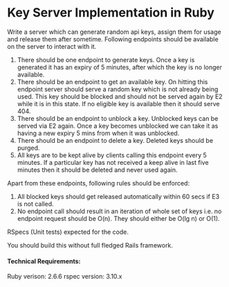 # Key Server Implementation in Ruby

Write a server which can generate random api keys, assign them for usage and release them after sometime. Following endpoints should be available on the server to interact with it.
1. There should be one endpoint to generate keys. Once a key is generated it has an expiry of 5 minutes, after which the key  is no longer available.
2. There should be an endpoint to get an available key. On hitting this endpoint server should serve a random key which is not already being used. This key should be blocked and should not be served again by E2 while it is in this state. If no eligible key is available then it should serve 404.
3. There should be an endpoint to unblock a key. Unblocked keys can be served via E2 again. Once a key becomes unblocked we can take it as having a new expiry 5 mins from when it was unblocked.
4. There should be an endpoint to delete a key. Deleted keys should be purged.
5. All keys are to be kept alive by clients calling this endpoint every 5 minutes. If a particular key has not received a keep alive in last five minutes then it should be deleted and never used again.

Apart from these endpoints, following rules should be enforced:
1. All blocked keys should get released automatically within 60 secs if E3 is not called.
2. No endpoint call should result in an iteration of whole set of keys i.e. no endpoint request should be O(n). They should either be O(lg n) or O(1).

RSpecs (Unit tests) expected for the code.

You should build this without full fledged Rails framework.

#### Technical Requirements:
Ruby verison: 2.6.6
rspec version: 3.10.x
